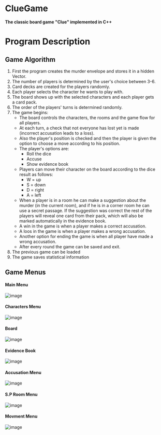 # ClueGame
**The classic board game "Clue" implemented in C++**


# Program Description
## Game Algorithm
1. First the program creates the murder envelope and stores it in a hidden Vector.
2. The number of players is determined by the user's choice between 3-6.
3. Card decks are created for the players randomly.
4. Each player selects the character he wants to play with. 
5. The board shows up with the selected characters and each player gets a card pack.
6. The order of the players' turns is determined randomly.
7. The game begins:
   - The board controls the characters, the rooms and the game flow for all players.
   - At each turn, a check that not everyone has lost yet is made (incorrect accusation leads to a loss).
   - Also the player's position is checked and then the player is given the option to choose a move according to his position.
   - The player's options are:
     - Roll the dice
     - Accuse
     - Show evidence book     
   - Players can move their character on the board according to the dice result as follows:
     - W = up
     - S = down
     - D = right
     - A = left
   - When a player is in a room he can make a suggestion about the murder (in the current room),
     and if he is in a corner room he can use a secret passage.
     If the suggestion was correct the rest of the players will reveal one card from their pack, which will also be marked automatically in the evidence book. 
   - A win in the game is when a player makes a correct accusation.
   - A loos in the game is when a player makes a wrong accusation.
   - Another option for ending the game is when all player have made a wrong accusation.
   - After every round the game can be saved and exit.
8. The previous game can be loaded
8. The game saves statistical information


## Game Menus
#### Main Menu
![image](https://user-images.githubusercontent.com/108329249/177800205-03311f54-96d0-47fa-a265-6083f0c3b893.png)

#### Characters Menu
![image](https://user-images.githubusercontent.com/108329249/177800424-c1f1eff2-8ac0-4507-9376-f4db10ba0dcb.png)

#### Board
![image](https://user-images.githubusercontent.com/108329249/177800709-4de42761-7268-48b4-8da8-cdc44e77f3f7.png)

#### Evidence Book
![image](https://user-images.githubusercontent.com/108329249/177801066-adc41e25-9e33-4d89-963f-d6712f8058cf.png)

#### Accusation Menu
![image](https://user-images.githubusercontent.com/108329249/177801283-bfaf4a6f-3d32-4e5a-aa84-979edd690d9d.png)

#### S.P Room Menu
![image](https://user-images.githubusercontent.com/108329249/177801938-4ed2af30-10d2-4df4-b55c-9c41ca912eea.png)

#### Movment Menu
![image](https://user-images.githubusercontent.com/108329249/177803852-91bb152f-69e3-4ffc-98fd-e2abc3db9247.png)





